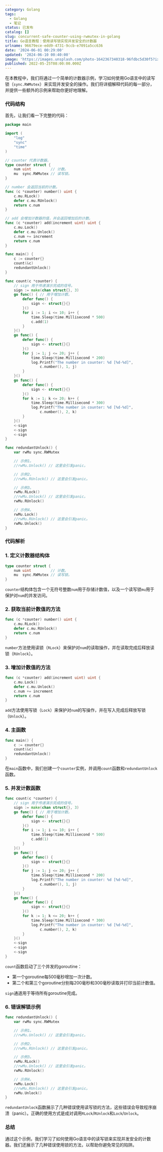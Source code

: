```yaml
---
category: Golang
tags:
  - Golang
  - 笔记
status: 已发布
catalog: []
slug: concurrent-safe-counter-using-rwmutex-in-golang
title: Go语言教程：使用读写锁实现并发安全的计数器
urlname: 96679ece-edd9-4731-9ccb-e7091a5cc636
date: '2024-06-01 00:29:00'
updated: '2024-06-10 00:40:00'
image: 'https://images.unsplash.com/photo-1642367340318-96fdbc5d30f5?ixlib=rb-4.0.3&q=85&fm=jpg&crop=entropy&cs=srgb'
published: 2022-05-25T08:00:00.000Z
---
```


在本教程中，我们将通过一个简单的计数器示例，学习如何使用Go语言中的读写锁（`sync.RWMutex`）来实现并发安全的操作。我们将详细解释代码的每一部分，并提供一些额外的示例来帮助你更好地理解。


### 代码结构


首先，让我们看一下完整的代码：


```go
package main

import (
	"log"
	"sync"
	"time"
)

// counter 代表计数器。
type counter struct {
	num uint         // 计数。
	mu  sync.RWMutex // 读写锁。
}

// number 会返回当前的计数。
func (c *counter) number() uint {
	c.mu.RLock()
	defer c.mu.RUnlock()
	return c.num
}

// add 会增加计数器的值，并会返回增加后的计数。
func (c *counter) add(increment uint) uint {
	c.mu.Lock()
	defer c.mu.Unlock()
	c.num += increment
	return c.num
}

func main() {
	c := counter{}
	count(&c)
	redundantUnlock()
}

func count(c *counter) {
	// sign 用于传递演示完成的信号。
	sign := make(chan struct{}, 3)
	go func() { // 用于增加计数。
		defer func() {
			sign <- struct{}{}
		}()
		for i := 1; i <= 10; i++ {
			time.Sleep(time.Millisecond * 500)
			c.add(1)
		}
	}()
	go func() {
		defer func() {
			sign <- struct{}{}
		}()
		for j := 1; j <= 20; j++ {
			time.Sleep(time.Millisecond * 200)
			log.Printf("The number in counter: %d [%d-%d]",
				c.number(), 1, j)
		}
	}()
	go func() {
		defer func() {
			sign <- struct{}{}
		}()
		for k := 1; k <= 20; k++ {
			time.Sleep(time.Millisecond * 300)
			log.Printf("The number in counter: %d [%d-%d]",
				c.number(), 2, k)
		}
	}()
	<-sign
	<-sign
	<-sign
}

func redundantUnlock() {
	var rwMu sync.RWMutex

	// 示例1。
	//rwMu.Unlock() // 这里会引发panic。

	// 示例2。
	//rwMu.RUnlock() // 这里会引发panic。

	// 示例3。
	rwMu.RLock()
	//rwMu.Unlock() // 这里会引发panic。
	rwMu.RUnlock()

	// 示例4。
	rwMu.Lock()
	//rwMu.RUnlock() // 这里会引发panic。
	rwMu.Unlock()
}

```


### 代码解析


### 1. 定义计数器结构体


```go
type counter struct {
	num uint         // 计数。
	mu  sync.RWMutex // 读写锁。
}

```


`counter`结构体包含一个无符号整数`num`用于存储计数值，以及一个读写锁`mu`用于保护对`num`的并发访问。


### 2. 获取当前计数值的方法


```go
func (c *counter) number() uint {
	c.mu.RLock()
	defer c.mu.RUnlock()
	return c.num
}

```


`number`方法使用读锁（`RLock`）来保护对`num`的读取操作，并在读取完成后释放读锁（`RUnlock`）。


### 3. 增加计数值的方法


```go
func (c *counter) add(increment uint) uint {
	c.mu.Lock()
	defer c.mu.Unlock()
	c.num += increment
	return c.num
}

```


`add`方法使用写锁（`Lock`）来保护对`num`的写操作，并在写入完成后释放写锁（`Unlock`）。


### 4. 主函数


```go
func main() {
	c := counter{}
	count(&c)
	redundantUnlock()
}

```


在`main`函数中，我们创建一个`counter`实例，并调用`count`函数和`redundantUnlock`函数。


### 5. 并发计数函数


```go
func count(c *counter) {
	// sign 用于传递演示完成的信号。
	sign := make(chan struct{}, 3)
	go func() { // 用于增加计数。
		defer func() {
			sign <- struct{}{}
		}()
		for i := 1; i <= 10; i++ {
			time.Sleep(time.Millisecond * 500)
			c.add(1)
		}
	}()
	go func() {
		defer func() {
			sign <- struct{}{}
		}()
		for j := 1; j <= 20; j++ {
			time.Sleep(time.Millisecond * 200)
			log.Printf("The number in counter: %d [%d-%d]",
				c.number(), 1, j)
		}
	}()
	go func() {
		defer func() {
			sign <- struct{}{}
		}()
		for k := 1; k <= 20; k++ {
			time.Sleep(time.Millisecond * 300)
			log.Printf("The number in counter: %d [%d-%d]",
				c.number(), 2, k)
		}
	}()
	<-sign
	<-sign
	<-sign
}

```


`count`函数启动了三个并发的goroutine：

- 第一个goroutine每500毫秒增加一次计数。
- 第二个和第三个goroutine分别每200毫秒和300毫秒读取并打印当前计数值。

`sign`通道用于等待所有goroutine完成。


### 6. 错误解锁示例


```go
func redundantUnlock() {
	var rwMu sync.RWMutex

	// 示例1。
	//rwMu.Unlock() // 这里会引发panic。

	// 示例2。
	//rwMu.RUnlock() // 这里会引发panic。

	// 示例3。
	rwMu.RLock()
	//rwMu.Unlock() // 这里会引发panic。
	rwMu.RUnlock()

	// 示例4。
	rwMu.Lock()
	//rwMu.RUnlock() // 这里会引发panic。
	rwMu.Unlock()
}

```


`redundantUnlock`函数展示了几种错误使用读写锁的方法，这些错误会导致程序崩溃（panic）。正确的使用方式是成对调用`RLock`/`RUnlock`和`Lock`/`Unlock`。


### 总结


通过这个示例，我们学习了如何使用Go语言中的读写锁来实现并发安全的计数器。我们还展示了几种错误使用锁的方法，以帮助你避免常见的陷阱。

